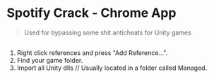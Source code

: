 # Spotify Crack - Chrome App

> Used for bypassing some shit anticheats for Unity games

##

1. Right click references and press "Add Reference...".
2. Find your game folder.
3. Import all Unity dlls // Usually located in a folder called Managed.